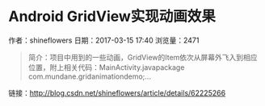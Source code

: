 # Android GridView实现动画效果
作者：shineflowers
日期：2017-03-15 17:40
浏览量：2471
> 简介：项目中用到的一些动画，GridView的Item依次从屏幕外飞入到相应位置，附上相关代码：MainActivity.javapackage com.mundane.gridanimationdemo;...

 链接：http://blog.csdn.net/shineflowers/article/details/62225266
